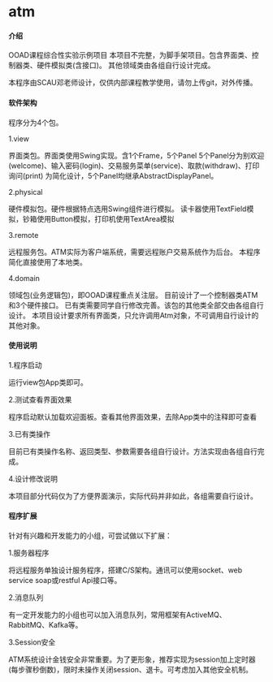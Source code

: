 # atm

#### 介绍
OOAD课程综合性实验示例项目
本项目不完整，为脚手架项目。包含界面类、控制器类、硬件模拟类(含接口)。
其他领域类由各组自行设计完成。

本程序由SCAU邓老师设计，仅供内部课程教学使用，请勿上传git，对外传播。

#### 软件架构
程序分为4个包。

1.view

界面类包。界面类使用Swing实现。含1个Frame，5个Panel
5个Panel分为别欢迎(welcome)、输入密码(login)、交易服务菜单(service)、取款(withdraw)、打印询问(print)
为简化设计，5个Panel均继承AbstractDisplayPanel。

2.physical

硬件模拟包。硬件根据特点选用Swing组件进行模拟。
读卡器使用TextField模拟，钞箱使用Button模拟，打印机使用TextArea模拟

3.remote

远程服务包。ATM实际为客户端系统，需要远程账户交易系统作为后台。
本程序简化直接使用了本地类。

4.domain

领域包(业务逻辑包)，即OOAD课程重点关注层。
目前设计了一个控制器类ATM和3个硬件接口。
已有类需要同学自行修改完善。该包的其他类全部交由各组自行设计。
本项目设计要求所有界面类，只允许调用Atm对象，不可调用自行设计的其他对象。

#### 使用说明

1.程序启动

运行view包App类即可。

2.测试查看界面效果

程序启动默认加载欢迎面板。查看其他界面效果，去除App类中的注释即可查看

3.已有类操作

目前已有类操作名称、返回类型、参数需要各组自行设计。方法实现由各组自行完成。

4.设计修改说明

本项目部分代码仅为了方便界面演示，实际代码并非如此，各组需要自行设计。

#### 程序扩展
针对有兴趣和开发能力的小组，可尝试做以下扩展：

1.服务器程序

将远程服务单独设计服务程序，搭建C/S架构。通讯可以使用socket、web service soap或restful Api接口等。

2.消息队列 

有一定开发能力的小组也可以加入消息队列，常用框架有ActiveMQ、RabbitMQ、Kafka等。

3.Session安全

ATM系统设计金钱安全非常重要。为了更形象，推荐实现为session加上定时器(每步骤秒倒数)，限时未操作关闭session、退卡。可考虑加入其他安全机制。
